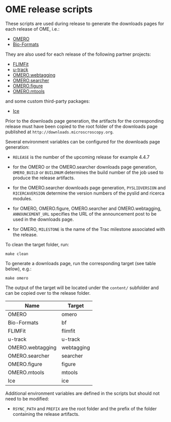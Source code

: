 OME release scripts
===================

These scripts are used during release to generate the downloads pages for each
release of OME, i.e.:
- [OMERO](http://downloads.openmicroscopy.org/omero)
- [Bio-Formats](http://downloads.openmicroscopy.org/bio-formats)

They are also used for each release of the following partner projects:
- [FLIMFit](http://downloads.openmicroscopy.org/flimfit)
- [u-track](http://downloads.openmicroscopy.org/u-track)
- [OMERO.webtagging](http://downloads.openmicroscopy.org/webtagging)
- [OMERO.searcher](http://downloads.openmicroscopy.org/searcher)
- [OMERO.figure](http://downloads.openmicroscopy.org/figure)
- [OMERO.mtools](http://downloads.openmicroscopy.org/mtools)

and some custom third-party packages:
- [Ice](http://downloads.openmicroscopy.org/ice)

Prior to the downloads page generation, the artifacts for the corresponding
release must have been copied to the root folder of the downloads page
published at `http://downloads.microscroscopy.org`.

Several environment variables can be configured for the downloads page
generation:

- `RELEASE` is the number of the upcoming release for example 4.4.7

- for the OMERO or the OMERO.searcher downloads page generation, `OMERO_BUILD`
  or `BUILDNUM` determines the build number of the job used to produce the
  release artifacts.

- for the OMERO.searcher downloads page generation, `PYSLIDVERSION` and
  `RICERCAVERSION` determine the version numbers of the pyslid and ricerca
  modules.

- for OMERO, OMERO.figure, OMERO.searcher and OMERO.webtagging,
  `ANNOUNCEMENT_URL` specifies the URL of the announcement post to be used in
  the downloads page.

- for OMERO, `MILESTONE` is the name of the Trac milestone associated with the
  release.

To clean the target folder, run:

   ```
   make clean
   ```


To generate a downloads page, run the corresponding target (see table below),
e.g.:

  ```
  make omero
  ```

The output of the target will be located under the `content/` subfolder and
can be copied over to the release folder.


Name             | Target
-----------------|----------
OMERO            | omero
Bio-Formats      | bf
FLIMFit          | flimfit
u-track          | u-track
OMERO.webtagging | webtagging
OMERO.searcher   | searcher
OMERO.figure     | figure
OMERO.mtools     | mtools
Ice              | ice

Additional environment variables are defined in the scripts but should not
need to be modified:

- `RSYNC_PATH` and `PREFIX` are the root folder and the prefix of the folder
  containing the release artifacts.
